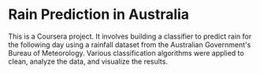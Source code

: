 # Rain Prediction in Australia
This is a Coursera project. It involves building a classifier to predict rain for the following day using a rainfall dataset from the Australian Government's Bureau of Meteorology. Various classification algorithms were applied to clean, analyze the data, and visualize the results.
